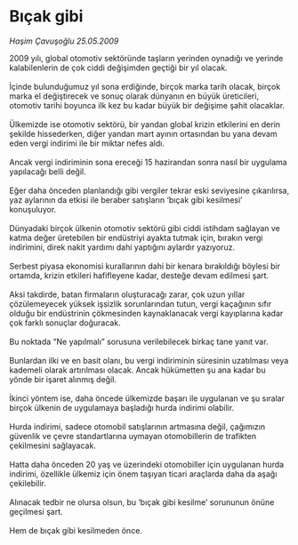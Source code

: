 # Bıçak gibi

*Haşim Çavuşoğlu 25.05.2009*

<div class="taraf_structure_2col_1zq">
<div class="margen_n">



 <p>2009 yılı, global otomotiv sektöründe taşların yerinden oynadığı ve yerinde kalabilenlerin de çok ciddi değişimden geçtiği bir yıl olacak. <br/><br/>İçinde bulunduğumuz yıl sona erdiğinde, birçok marka tarih olacak, birçok marka el değiştirecek ve sonuç olarak dünyanın en büyük üreticileri, otomotiv tarihi boyunca ilk kez bu kadar büyük bir değişime şahit olacaklar. <br/><br/>Ülkemizde ise otomotiv sektörü, bir yandan global krizin etkilerini en derin şekilde hissederken, diğer yandan mart ayının ortasından bu yana devam eden vergi indirimi ile bir miktar nefes aldı. <br/><br/>Ancak vergi indiriminin sona ereceği 15 hazirandan sonra nasıl bir uygulama yapılacağı belli değil. <br/><br/>Eğer daha önceden planlandığı gibi vergiler tekrar eski seviyesine çıkarılırsa, yaz aylarının da etkisi ile beraber satışların ‘bıçak gibi kesilmesi’ konuşuluyor. <br/><br/>Dünyadaki birçok ülkenin otomotiv sektörü gibi ciddi istihdam sağlayan ve katma değer üretebilen bir endüstriyi ayakta tutmak için, bırakın vergi indirimini, direk nakit yardımı dahi yaptığını aylardır yazıyoruz. <br/><br/>Serbest piyasa ekonomisi kurallarının dahi bir kenara bırakıldığı böylesi bir ortamda, krizin etkileri hafifleyene kadar, desteğe devam edilmesi şart. <br/><br/>Aksi takdirde, batan firmaların oluşturacağı zarar, çok uzun yıllar çözülemeyecek yüksek işsizlik sorunlarından tutun, vergi kaçağının sıfır olduğu bir endüstrinin çökmesinden kaynaklanacak vergi kayıplarına kadar çok farklı sonuçlar doğuracak. <br/><br/>Bu noktada “Ne yapılmalı” sorusuna verilebilecek birkaç tane yanıt var. <br/><br/>Bunlardan ilki ve en basit olanı, bu vergi indiriminin süresinin uzatılması veya kademeli olarak artırılması olacak. Ancak hükümetten şu ana kadar bu yönde bir işaret alınmış değil. <br/><br/>İkinci yöntem ise, daha öncede ülkemizde başarı ile uygulanan ve şu sıralar birçok ülkenin de uygulamaya başladığı hurda indirimi olabilir. <br/><br/>Hurda indirimi, sadece otomobil satışlarının artmasına değil, çağımızın güvenlik ve çevre standartlarına uymayan otomobillerin de trafikten çekilmesini sağlayacak. <br/><br/>Hatta daha önceden 20 yaş ve üzerindeki otomobiller için uygulanan hurda indirimi, özellikle ülkemiz için önem taşıyan ticari araçlarda daha da aşağı çekilebilir. <br/><br/>Alınacak tedbir ne olursa olsun, bu ‘bıçak gibi kesilme’ sorununun önüne geçilmesi şart. <br/><br/>Hem de bıçak gibi kesilmeden önce.</p>
<br/>
<br/>
<br/>



<br/>


<div id="taraf_not">
</div>

</div>


</div>
